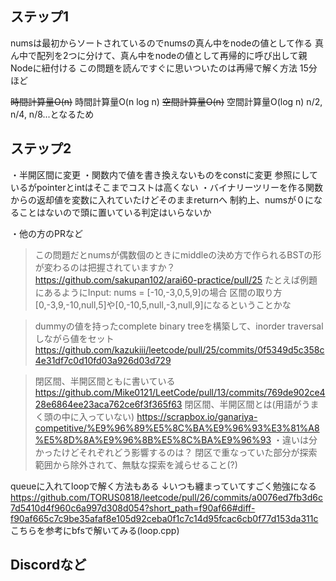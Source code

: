 ## ステップ1
numsは最初からソートされているのでnumsの真ん中をnodeの値として作る
真ん中で配列を2つに分けて、真ん中をnodeの値として再帰的に呼び出して親Nodeに紐付ける
この問題を読んですぐに思いついたのは再帰で解く方法
15分ほど

~~時間計算量O(n)~~
時間計算量O(n log n)
~~空間計算量O(n)~~
空間計算量O(log n)
n/2, n/4, n/8...となるため

## ステップ2
・半開区間に変更
・関数内で値を書き換えないものをconstに変更
  参照にしているがpointerとintはそこまでコストは高くない
・バイナリーツリーを作る関数からの返却値を変数に入れていたけどそのままreturnへ
制約上、numsが０になることはないので頭に置いている判定はいらないか

・他の方のPRなど
>この問題だとnumsが偶数個のときにmiddleの決め方で作られるBSTの形が変わるのは把握されていますか？
https://github.com/sakupan102/arai60-practice/pull/25
たとえば例題にあるようにInput: nums = [-10,-3,0,5,9]の場合
区間の取り方[0,-3,9,-10,null,5]や[0,-10,5,null,-3,null,9]になるということかな

>dummyの値を持ったcomplete binary treeを構築して、inorder traversalしながら値をセット
https://github.com/kazukiii/leetcode/pull/25/commits/0f5349d5c358c4e31df7c0d10fd03a926d03d729


>閉区間、半開区間ともに書いている
https://github.com/Mike0121/LeetCode/pull/13/commits/769de902ce428e6864ee23aca762ce6f3f365f63
閉区間、半開区間とは(用語がうまく頭の中に入っていない)
https://scrapbox.io/ganariya-competitive/%E9%96%89%E5%8C%BA%E9%96%93%E3%81%A8%E5%8D%8A%E9%96%8B%E5%8C%BA%E9%96%93
・違いは分かったけどそれぞれどう影響するのは？
閉区で重なっていた部分が探索範囲から除外されて、無駄な探索を減らせること(?)

queueに入れてloopで解く方法もある
↓いつも纏まっていてすごく勉強になる
https://github.com/TORUS0818/leetcode/pull/26/commits/a0076ed7fb3d6c7d5410d4f960c6a997d308d054?short_path=f90af66#diff-f90af665c7c9be35afaf8e105d92ceba0f1c7c14d95fcac6cb0f77d153da311c
こちらを参考にbfsで解いてみる(loop.cpp)

## Discordなど

